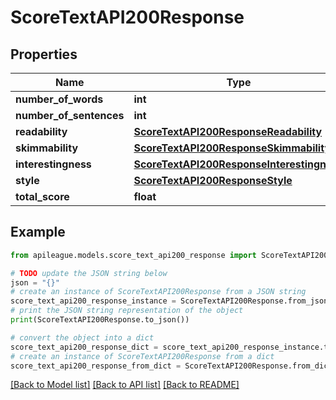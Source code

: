 # ScoreTextAPI200Response


## Properties

Name | Type | Description | Notes
------------ | ------------- | ------------- | -------------
**number_of_words** | **int** |  | [optional] 
**number_of_sentences** | **int** |  | [optional] 
**readability** | [**ScoreTextAPI200ResponseReadability**](ScoreTextAPI200ResponseReadability.md) |  | [optional] 
**skimmability** | [**ScoreTextAPI200ResponseSkimmability**](ScoreTextAPI200ResponseSkimmability.md) |  | [optional] 
**interestingness** | [**ScoreTextAPI200ResponseInterestingness**](ScoreTextAPI200ResponseInterestingness.md) |  | [optional] 
**style** | [**ScoreTextAPI200ResponseStyle**](ScoreTextAPI200ResponseStyle.md) |  | [optional] 
**total_score** | **float** |  | [optional] 

## Example

```python
from apileague.models.score_text_api200_response import ScoreTextAPI200Response

# TODO update the JSON string below
json = "{}"
# create an instance of ScoreTextAPI200Response from a JSON string
score_text_api200_response_instance = ScoreTextAPI200Response.from_json(json)
# print the JSON string representation of the object
print(ScoreTextAPI200Response.to_json())

# convert the object into a dict
score_text_api200_response_dict = score_text_api200_response_instance.to_dict()
# create an instance of ScoreTextAPI200Response from a dict
score_text_api200_response_from_dict = ScoreTextAPI200Response.from_dict(score_text_api200_response_dict)
```
[[Back to Model list]](../README.md#documentation-for-models) [[Back to API list]](../README.md#documentation-for-api-endpoints) [[Back to README]](../README.md)


